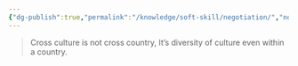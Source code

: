 ```yaml
---
{"dg-publish":true,"permalink":"/knowledge/soft-skill/negotiation/","noteIcon":""}
---
```



> Cross culture is not cross country, It’s diversity of culture even within a country.
